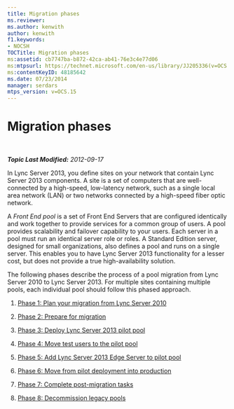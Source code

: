 ```yaml
---
title: Migration phases
ms.reviewer: 
ms.author: kenwith
author: kenwith
f1.keywords:
- NOCSH
TOCTitle: Migration phases
ms:assetid: cb7747ba-b872-42ca-ab41-76e3c4e77d06
ms:mtpsurl: https://technet.microsoft.com/en-us/library/JJ205336(v=OCS.15)
ms:contentKeyID: 48185642
ms.date: 07/23/2014
manager: serdars
mtps_version: v=OCS.15
---
```


<div data-xmlns="http://www.w3.org/1999/xhtml">

<div class="topic" data-xmlns="http://www.w3.org/1999/xhtml" data-msxsl="urn:schemas-microsoft-com:xslt" data-cs="https://msdn.microsoft.com/">

<div data-asp="https://msdn2.microsoft.com/asp">

# Migration phases

</div>

<div id="mainSection">

<div id="mainBody">

<span> </span>

_**Topic Last Modified:** 2012-09-17_

In Lync Server 2013, you define sites on your network that contain Lync Server 2013 components. A site is a set of computers that are well-connected by a high-speed, low-latency network, such as a single local area network (LAN) or two networks connected by a high-speed fiber optic network.

A *Front End pool* is a set of Front End Servers that are configured identically and work together to provide services for a common group of users. A pool provides scalability and failover capability to your users. Each server in a pool must run an identical server role or roles. A Standard Edition server, designed for small organizations, also defines a pool and runs on a single server. This enables you to have Lync Server 2013 functionality for a lesser cost, but does not provide a true high-availability solution.

The following phases describe the process of a pool migration from Lync Server 2010 to Lync Server 2013. For multiple sites containing multiple pools, each individual pool should follow this phased approach.

1.  [Phase 1: Plan your migration from Lync Server 2010](phase-1-plan-your-migration-from-lync-server-2010.md)

2.  [Phase 2: Prepare for migration](phase-2-prepare-for-migration.md)

3.  [Phase 3: Deploy Lync Server 2013 pilot pool](phase-3-deploy-lync-server-2013-pilot-pool.md)

4.  [Phase 4: Move test users to the pilot pool](phase-4-move-test-users-to-the-pilot-pool.md)

5.  [Phase 5: Add Lync Server 2013 Edge Server to pilot pool](phase-5-add-lync-server-2013-edge-server-to-pilot-pool.md)

6.  [Phase 6: Move from pilot deployment into production](phase-6-move-from-pilot-deployment-into-production.md)

7.  [Phase 7: Complete post-migration tasks](phase-7-complete-post-migration-tasks.md)

8.  [Phase 8: Decommission legacy pools](phase-8-decommission-legacy-pools.md)

</div>

<span> </span>

</div>

</div>

</div>

